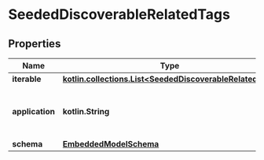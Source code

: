 
# SeededDiscoverableRelatedTags

## Properties
Name | Type | Description | Notes
------------ | ------------- | ------------- | -------------
**iterable** | [**kotlin.collections.List&lt;SeededDiscoverableRelatedTag&gt;**](SeededDiscoverableRelatedTag) |  | 
**application** | **kotlin.String** | This is the application id that this request is sent from. | 
**schema** | [**EmbeddedModelSchema**](EmbeddedModelSchema) |  |  [optional]



